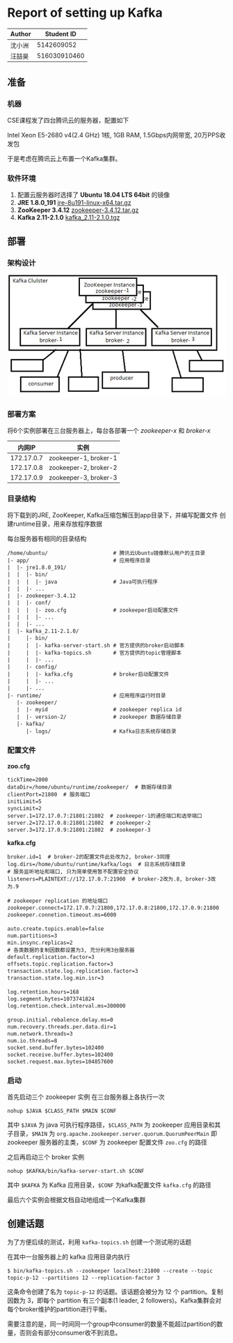 # Report of setting up Kafka
|Author|Student ID|
|---|---|
|沈小洲|5142609052|
|汪喆昊|516030910460|

## 准备

### 机器

CSE课程发了四台腾讯云的服务器，配置如下

Intel Xeon E5-2680 v4(2.4 GHz) 1核, 1GB RAM, 1.5Gbps内网带宽, 20万PPS收发包

于是考虑在腾讯云上布置一个Kafka集群。

### 软件环境

1. 配置云服务器时选择了 **Ubuntu 18.04 LTS 64bit** 的镜像
2. **JRE 1.8.0_191** [jre-8u191-linux-x64.tar.gz](https://download.oracle.com/otn-pub/java/jdk/8u191-b12/2787e4a523244c269598db4e85c51e0c/jre-8u191-linux-x64.tar.gz)
3. **ZooKeeper 3.4.12** [zookeeper-3.4.12.tar.gz](http://mirrors.hust.edu.cn/apache/zookeeper/stable/zookeeper-3.4.12.tar.gz)
4. **Kafka 2.11-2.1.0** [kafka_2.11-2.1.0.tgz](https://www.apache.org/dyn/closer.cgi?path=/kafka/2.1.0/kafka_2.11-2.1.0.tgz)

## 部署

### 架构设计

![架构设计](image/architecture.jpg)

### 部署方案

将6个实例部署在三台服务器上，每台各部署一个 _zookeeper-x_ 和 _broker-x_

| 内网IP | 实例 |
| --- | --- |
| 172.17.0.7 | zookeeper-1, broker-1 |
| 172.17.0.8 | zookeeper-2, broker-2 |
| 172.17.0.9 | zookeeper-3, broker-3 |

### 目录结构

将下载到的JRE, ZooKeeper, Kafka压缩包解压到app目录下，并编写配置文件
创建runtime目录，用来存放程序数据

每台服务器有相同的目录结构
```
/home/ubuntu/                     # 腾讯云Ubuntu镜像默认用户的主目录
|- app/                           # 应用程序目录
|  |- jre1.8.0_191/
|  |  |- bin/
|  |  |  |- java                  # Java可执行程序
|  |  |- ...
|  |- zookeeper-3.4.12
|  |  |- conf/
|  |  |  |- zoo.cfg               # zookeeper启动配置文件
|  |  |  |- ...
|  |  |- ...
|  |- kafka_2.11-2.1.0/
|     |- bin/
|     |  |- kafka-server-start.sh # 官方提供的broker启动脚本
|     |  |- kafka-topics.sh       # 官方提供的topic管理脚本
|     |  |- ...
|     |- config/
|     |  |- kafka.cfg             # broker启动配置文件
|     |  |- ...
|     |- ...
|- runtime/                       # 应用程序运行时目录
   |- zookeeper/
   |  |- myid                     # zookeeper replica id
   |  |- version-2/               # zookeeper 数据存储目录
   |- kafka/
      |- logs/                    # Kafka日志系统存储目录
```

### 配置文件

**zoo.cfg**

```
tickTime=2000
dataDir=/home/ubuntu/runtime/zookeeper/  # 数据存储目录
clientPort=21800  # 服务端口
initLimit=5
syncLimit=2
server.1=172.17.0.7:21801:21802  # zookeeper-1的通信端口和选举端口
server.2=172.17.0.8:21801:21802  # zookeeper-2
server.3=172.17.0.9:21801:21802  # zookeeper-3
```

**kafka.cfg**

```
broker.id=1  # broker-2的配置文件此处改为2, broker-3同理
log.dirs=/home/ubuntu/runtime/kafka/logs  # 日志系统存储目录
# 服务监听地址和端口, 只为简单使用暂不配置安全协议
listeners=PLAINTEXT://172.17.0.7:21900  # broker-2改为.8, broker-3改为.9

# zookeeper replication 的地址端口
zookeeper.connect=172.17.0.7:21800,172.17.0.8:21800,172.17.0.9:21800
zookeeper.connetion.timeout.ms=6000

auto.create.topics.enable=false
num.partitions=3
min.insync.replicas=2
# 各类数据的复制因数都设置为3, 充分利用3台服务器
default.replication.factor=3
offsets.topic.replication.factor=3
transaction.state.log.replication.factor=3
transaction.state.log.min.isr=3

log.retention.hours=168
log.segment.bytes=1073741824
log.retention.check.interval.ms=300000

group.initial.rebalence.delay.ms=0
num.recovery.threads.per.data.dir=1
num.network.threads=3
num.io.threads=8
socket.send.buffer.bytes=102400
socket.receive.buffer.bytes=102400
socket.request.max.bytes=104857600
```

### 启动

首先启动三个 zookeeper 实例
在三台服务器上各执行一次

```
nohup $JAVA $CLASS_PATH $MAIN $CONF
```
其中 `$JAVA` 为 java 可执行程序路径，`$CLASS_PATH` 为 zookeeper 应用目录和其子目录，`$MAIN` 为 `org.apache.zookeeper.server.quorum.QuorumPeerMain` 即 zookeeper 服务器的主类，`$CONF` 为 zookeeper 配置文件 `zoo.cfg` 的路径

之后再启动三个 broker 实例

```
nohup $KAFKA/bin/kafka-server-start.sh $CONF
```
其中 `$KAFKA` 为 Kafka 应用目录，`$CONF` 为kafka配置文件 `kafka.cfg` 的路径

最后六个实例会根据文档自动地组成一个Kafka集群

## 创建话题

为了方便后续的测试，利用 `kafka-topics.sh` 创建一个测试用的话题

在其中一台服务器上的 kafka 应用目录内执行
```
$ bin/kafka-topics.sh --zookeeper localhost:21800 --create --topic topic-p-12 --partitions 12 --replication-factor 3
```

这条命令创建了名为 `topic-p-12` 的话题。该话题会被分为 12 个 partition。复制因数为 3，即每个 partition 有三个副本(1 leader, 2 followers)。Kafka集群会对每个broker维护的partition进行平衡。

需要注意的是，同一时间同一个group中consumer的数量不能超过partition的数量，否则会有部分consumer收不到消息。
